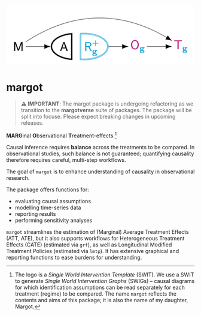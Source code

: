 
<!-- README.md is generated from README.Rmd. Please edit that file -->

<!-- ```{r, include = FALSE} -->

<!-- library(here) -->

<!-- # GitHub pages -->

<!-- file.create("docs/.nojekyll", showWarnings = FALSE) -->

<!-- ``` -->

<!-- badges: start -->

<img src="man/figures/margot.png" width = 600 alt="Margot package logo showing the package name">

<!-- badges: end -->

<!-- badges: end -->

# margot

> **⚠️ IMPORTANT**: The margot package is undergoing refactoring as we
> transition to the **margotverse** suite of packages. The package will
> be split into focuse. Please expect breaking changes in upcoming
> releases.

**MARG**inal **O**bservational **T**reatment-effects.[^1]

Causal inference requires **balance** across the treatments to be
compared. In observational studies, such balance is not guaranteed;
quantifying causality therefore requires careful, multi-step workflows.

The goal of `margot` is to enhance understanding of causality in
observational research.

The package offers functions for:

- evaluating causal assumptions
- modelling time-series data
- reporting results
- performing sensitivity analyses

`margot` streamlines the estimation of (Marginal) Average Treatment
Effects (ATT, ATE), but it also supports workflows for Heterogeneous
Treatment Effects (CATE) (estimated via `grf`), as well as Longitudinal
Modified Treatment Policies (estimated via `lmtp`). It has extensive
graphical and reporting functions to ease burdens for understanding.

[^1]: The logo is a *Single World Intervention Template* (SWIT). We use
    a SWIT to generate *Single World Intervention Graphs* (SWIGs) –
    causal diagrams for which identification assumptions can be read
    separately for each treatment (regime) to be compared. The name
    `margot` reflects the contents and aims of this package; it is also
    the name of my daughter, Margot.
